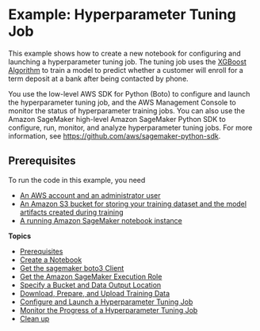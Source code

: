 # Example: Hyperparameter Tuning Job<a name="automatic-model-tuning-ex"></a>

This example shows how to create a new notebook for configuring and launching a hyperparameter tuning job\. The tuning job uses the [XGBoost Algorithm](xgboost.md) to train a model to predict whether a customer will enroll for a term deposit at a bank after being contacted by phone\.

You use the low\-level AWS SDK for Python \(Boto\) to configure and launch the hyperparameter tuning job, and the AWS Management Console to monitor the status of hyperparameter training jobs\. You can also use the Amazon SageMaker high\-level Amazon SageMaker Python SDK to configure, run, monitor, and analyze hyperparameter tuning jobs\. For more information, see [https://github\.com/aws/sagemaker\-python\-sdk](https://github.com/aws/sagemaker-python-sdk)\.

## Prerequisites<a name="automatic-model-tuning-ex-prereq"></a>

To run the code in this example, you need
+ [An AWS account and an administrator user](gs-account.md)
+ [An Amazon S3 bucket for storing your training dataset and the model artifacts created during training](gs-config-permissions.md)
+ [A running Amazon SageMaker notebook instance](gs-setup-working-env.md)

**Topics**
+ [Prerequisites](#automatic-model-tuning-ex-prereq)
+ [Create a Notebook](automatic-model-tuning-ex-notebook.md)
+ [Get the sagemaker boto3 Client](automatic-model-tuning-ex-client.md)
+ [Get the Amazon SageMaker Execution Role](automatic-model-tuning-ex-role.md)
+ [Specify a Bucket and Data Output Location](automatic-model-tuning-ex-bucket.md)
+ [Download, Prepare, and Upload Training Data](automatic-model-tuning-ex-data.md)
+ [Configure and Launch a Hyperparameter Tuning Job](automatic-model-tuning-ex-tuning-job.md)
+ [Monitor the Progress of a Hyperparameter Tuning Job](automatic-model-tuning-monitor.md)
+ [Clean up](automatic-model-tuning-ex-cleanup.md)